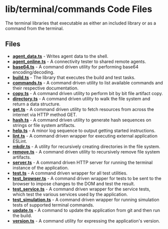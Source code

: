 # lib/terminal/commands Code Files
The terminal libraries that executable as either an included library or as a command from the terminal.

## Files
<!-- Do not edit below this line.  Contents dynamically populated. -->

* **[agent_data.ts](agent_data.ts)**           - Writes agent data to the shell.
* **[agent_online.ts](agent_online.ts)**       - A connectivity tester to shared remote agents.
* **[base64.ts](base64.ts)**                   - A command driven utility for performing base64 encoding/decoding.
* **[build.ts](build.ts)**                     - The library that executes the build and test tasks.
* **[commands.ts](commands.ts)**               - A command driven utility to list available commands and their respective documentation.
* **[copy.ts](copy.ts)**                       - A command driven utility to perform bit by bit file artifact copy.
* **[directory.ts](directory.ts)**             - A command driven utility to walk the file system and return a data structure.
* **[get.ts](get.ts)**                         - A command driven utility to fetch resources from across the internet via HTTP method GET.
* **[hash.ts](hash.ts)**                       - A command driven utility to generate hash sequences on strings or file system artifacts.
* **[help.ts](help.ts)**                       - A minor log sequence to output getting started instructions.
* **[lint.ts](lint.ts)**                       - A command driven wrapper for executing external application ESLint.
* **[mkdir.ts](mkdir.ts)**                     - A utility for recursively creating directories in the file system.
* **[remove.ts](remove.ts)**                   - A command driven utility to recursively remove file system artifacts.
* **[server.ts](server.ts)**                   - A command driven HTTP server for running the terminal instance of the application.
* **[test.ts](test.ts)**                       - A command driven wrapper for all test utilities.
* **[test_browser.ts](test_browser.ts)**       - A command driven wrapper for tests to be sent to the browser to impose changes to the DOM and test the result.
* **[test_service.ts](test_service.ts)**       - A command driven wrapper for the service tests, which test the various services used by the application.
* **[test_simulation.ts](test_simulation.ts)** - A command driven wrapper for running simulation tests of supported terminal commands.
* **[update.ts](update.ts)**                   - A command to update the application from git and then run the build.
* **[version.ts](version.ts)**                 - A command utility for expressing the application's version.